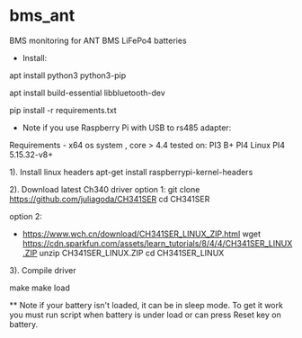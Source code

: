 # bms_ant
BMS monitoring for ANT BMS LiFePo4 batteries

* Install:

apt install python3 python3-pip

apt install build-essential libbluetooth-dev

pip install -r requirements.txt 

* Note if you use Raspberry Pi with USB to rs485 adapter:

Requirements - x64 os system , core > 4.4
tested on:
PI3 B+
PI4
Linux PI4 5.15.32-v8+

1). Install linux headers 
apt-get install raspberrypi-kernel-headers

2). 
Download latest Ch340 driver
option 1:
git clone https://github.com/juliagoda/CH341SER
cd CH341SER

option 2:
* https://www.wch.cn/download/CH341SER_LINUX_ZIP.html
wget https://cdn.sparkfun.com/assets/learn_tutorials/8/4/4/CH341SER_LINUX.ZIP
unzip CH341SER_LINUX.ZIP
cd CH341SER_LINUX

3). Compile driver

make
make load

** Note if your battery isn't loaded, it can be in sleep mode. To get it work you must run script when battery is under load or can press Reset key on battery.
